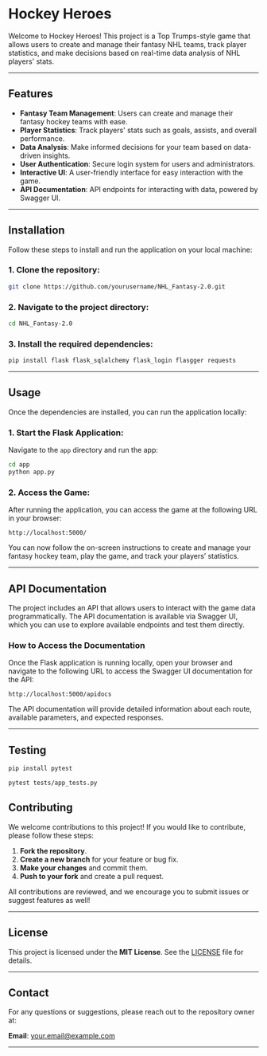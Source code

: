 # Hockey Heroes

Welcome to Hockey Heroes! This project is a Top Trumps-style game that allows users to create and manage their fantasy NHL teams, track player statistics, and make decisions based on real-time data analysis of NHL players' stats.

---

## Features

- **Fantasy Team Management**: Users can create and manage their fantasy hockey teams with ease.
- **Player Statistics**: Track players' stats such as goals, assists, and overall performance.
- **Data Analysis**: Make informed decisions for your team based on data-driven insights.
- **User Authentication**: Secure login system for users and administrators.
- **Interactive UI**: A user-friendly interface for easy interaction with the game.
- **API Documentation**: API endpoints for interacting with data, powered by Swagger UI.

---

## Installation

Follow these steps to install and run the application on your local machine:

### 1. Clone the repository:
```bash
git clone https://github.com/yourusername/NHL_Fantasy-2.0.git
```

### 2. Navigate to the project directory:
```bash
cd NHL_Fantasy-2.0
```

### 3. Install the required dependencies:
```bash
pip install flask flask_sqlalchemy flask_login flasgger requests
```

---

## Usage

Once the dependencies are installed, you can run the application locally:

### 1. Start the Flask Application:
Navigate to the `app` directory and run the app:

```bash
cd app
python app.py
```

### 2. Access the Game:
After running the application, you can access the game at the following URL in your browser:

```plaintext
http://localhost:5000/
```

You can now follow the on-screen instructions to create and manage your fantasy hockey team, play the game, and track your players’ statistics.

---

## API Documentation

The project includes an API that allows users to interact with the game data programmatically. The API documentation is available via Swagger UI, which you can use to explore available endpoints and test them directly.

### How to Access the Documentation

Once the Flask application is running locally, open your browser and navigate to the following URL to access the Swagger UI documentation for the API:

```plaintext
http://localhost:5000/apidocs
```

The API documentation will provide detailed information about each route, available parameters, and expected responses.

---

## Testing
```bash
pip install pytest
```

```bash
pytest tests/app_tests.py
```

## Contributing

We welcome contributions to this project! If you would like to contribute, please follow these steps:

1. **Fork the repository**.
2. **Create a new branch** for your feature or bug fix.
3. **Make your changes** and commit them.
4. **Push to your fork** and create a pull request.

All contributions are reviewed, and we encourage you to submit issues or suggest features as well!

---

## License

This project is licensed under the **MIT License**. See the [LICENSE](LICENSE) file for details.

---

## Contact

For any questions or suggestions, please reach out to the repository owner at:

**Email**: your.email@example.com

---
